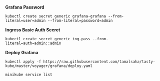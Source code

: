 **Grafana Password**
```console
kubectl create secret generic grafana-grafana --from-literal=user=admin --from-literal=password=admin
```


**Ingress Basic Auth Secret**
```console
kubectl create secret generic ing-pass --from-literal=auth=admin::admin
```


**Deploy Grafana**
```console
kubectl apply -f https://raw.githubusercontent.com/tamalsaha/tasty-kube/master/voyager/grafana/deploy.yaml
```


```console
minikube service list
```
